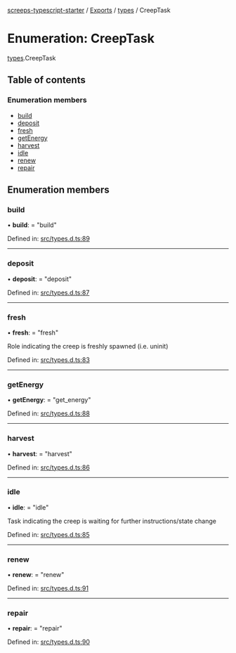 [screeps-typescript-starter](../README.md) / [Exports](../modules.md) / [types](../modules/types.md) / CreepTask

# Enumeration: CreepTask

[types](../modules/types.md).CreepTask

## Table of contents

### Enumeration members

- [build](types.creeptask.md#build)
- [deposit](types.creeptask.md#deposit)
- [fresh](types.creeptask.md#fresh)
- [getEnergy](types.creeptask.md#getenergy)
- [harvest](types.creeptask.md#harvest)
- [idle](types.creeptask.md#idle)
- [renew](types.creeptask.md#renew)
- [repair](types.creeptask.md#repair)

## Enumeration members

### build

• **build**: = "build"

Defined in: [src/types.d.ts:89](https://github.com/Baelyk/screeps/blob/9bfed96/src/types.d.ts#L89)

___

### deposit

• **deposit**: = "deposit"

Defined in: [src/types.d.ts:87](https://github.com/Baelyk/screeps/blob/9bfed96/src/types.d.ts#L87)

___

### fresh

• **fresh**: = "fresh"

Role indicating the creep is freshly spawned (i.e. uninit)

Defined in: [src/types.d.ts:83](https://github.com/Baelyk/screeps/blob/9bfed96/src/types.d.ts#L83)

___

### getEnergy

• **getEnergy**: = "get\_energy"

Defined in: [src/types.d.ts:88](https://github.com/Baelyk/screeps/blob/9bfed96/src/types.d.ts#L88)

___

### harvest

• **harvest**: = "harvest"

Defined in: [src/types.d.ts:86](https://github.com/Baelyk/screeps/blob/9bfed96/src/types.d.ts#L86)

___

### idle

• **idle**: = "idle"

Task indicating the creep is waiting for further instructions/state change

Defined in: [src/types.d.ts:85](https://github.com/Baelyk/screeps/blob/9bfed96/src/types.d.ts#L85)

___

### renew

• **renew**: = "renew"

Defined in: [src/types.d.ts:91](https://github.com/Baelyk/screeps/blob/9bfed96/src/types.d.ts#L91)

___

### repair

• **repair**: = "repair"

Defined in: [src/types.d.ts:90](https://github.com/Baelyk/screeps/blob/9bfed96/src/types.d.ts#L90)
